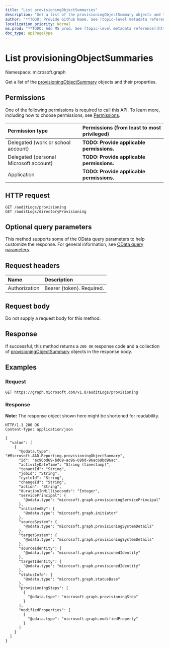 ```yaml
---
title: "List provisioningObjectSummaries"
description: "Get a list of the provisioningObjectSummary objects and their properties."
author: "**TODO: Provide Github Name. See [topic-level metadata reference](https://msgo.azurewebsites.net/add/document/guidelines/metadata.html#topic-level-metadata)**"
localization_priority: Normal
ms.prod: "**TODO: Add MS prod. See [topic-level metadata reference](https://msgo.azurewebsites.net/add/document/guidelines/metadata.html#topic-level-metadata)**"
doc_type: apiPageType
---
```


# List provisioningObjectSummaries
Namespace: microsoft.graph

Get a list of the [provisioningObjectSummary](../resources/provisioningobjectsummary.md) objects and their properties.

## Permissions
One of the following permissions is required to call this API. To learn more, including how to choose permissions, see [Permissions](/graph/permissions-reference).

|Permission type|Permissions (from least to most privileged)|
|:---|:---|
|Delegated (work or school account)|**TODO: Provide applicable permissions.**|
|Delegated (personal Microsoft account)|**TODO: Provide applicable permissions.**|
|Application|**TODO: Provide applicable permissions.**|

## HTTP request

<!-- {
  "blockType": "ignored"
}
-->
``` http
GET /auditLogs/provisioning
GET /auditLogs/directoryProvisioning
```

## Optional query parameters
This method supports some of the OData query parameters to help customize the response. For general information, see [OData query parameters](/graph/query-parameters).

## Request headers
|Name|Description|
|:---|:---|
|Authorization|Bearer {token}. Required.|

## Request body
Do not supply a request body for this method.

## Response

If successful, this method returns a `200 OK` response code and a collection of [provisioningObjectSummary](../resources/provisioningobjectsummary.md) objects in the response body.

## Examples

### Request
<!-- {
  "blockType": "request",
  "name": "list_provisioningobjectsummary"
}
-->
``` http
GET https://graph.microsoft.com/v1.0/auditLogs/provisioning
```


### Response
**Note:** The response object shown here might be shortened for readability.
<!-- {
  "blockType": "response",
  "truncated": true,
  "@odata.type": "Collection(Microsoft.AAD.Reporting.provisioningObjectSummary)"
}
-->
``` http
HTTP/1.1 200 OK
Content-Type: application/json

{
  "value": [
    {
      "@odata.type": "#Microsoft.AAD.Reporting.provisioningObjectSummary",
      "id": "ac96bd69-bd69-ac96-69bd-96ac69bd96ac",
      "activityDateTime": "String (timestamp)",
      "tenantId": "String",
      "jobId": "String",
      "cycleId": "String",
      "changeId": "String",
      "action": "String",
      "durationInMilliseconds": "Integer",
      "servicePrincipal": {
        "@odata.type": "microsoft.graph.provisioningServicePrincipal"
      },
      "initiatedBy": {
        "@odata.type": "microsoft.graph.initiator"
      },
      "sourceSystem": {
        "@odata.type": "microsoft.graph.provisioningSystemDetails"
      },
      "targetSystem": {
        "@odata.type": "microsoft.graph.provisioningSystemDetails"
      },
      "sourceIdentity": {
        "@odata.type": "microsoft.graph.provisionedIdentity"
      },
      "targetIdentity": {
        "@odata.type": "microsoft.graph.provisionedIdentity"
      },
      "statusInfo": {
        "@odata.type": "microsoft.graph.statusBase"
      },
      "provisioningSteps": [
        {
          "@odata.type": "microsoft.graph.provisioningStep"
        }
      ],
      "modifiedProperties": [
        {
          "@odata.type": "microsoft.graph.modifiedProperty"
        }
      ]
    }
  ]
}
```

